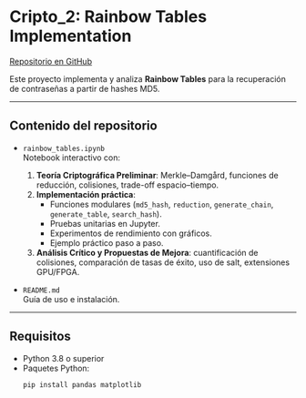 # Cripto_2: Rainbow Tables Implementation

[Repositorio en GitHub](https://github.com/Jacobo24/Cripto_2)

Este proyecto implementa y analiza **Rainbow Tables** para la recuperación de contraseñas a partir de hashes MD5.

---

## Contenido del repositorio

- `rainbow_tables.ipynb`  
  Notebook interactivo con:
  1. **Teoría Criptográfica Preliminar**: Merkle–Damgård, funciones de reducción, colisiones, trade-off espacio–tiempo.  
  2. **Implementación práctica**:  
     - Funciones modulares (`md5_hash`, `reduction`, `generate_chain`, `generate_table`, `search_hash`).  
     - Pruebas unitarias en Jupyter.  
     - Experimentos de rendimiento con gráficos.  
     - Ejemplo práctico paso a paso.  
  3. **Análisis Crítico y Propuestas de Mejora**: cuantificación de colisiones, comparación de tasas de éxito, uso de salt, extensiones GPU/FPGA.

- `README.md`  
  Guía de uso e instalación.

---

## Requisitos

- Python 3.8 o superior  
- Paquetes Python:
  ```bash
  pip install pandas matplotlib
